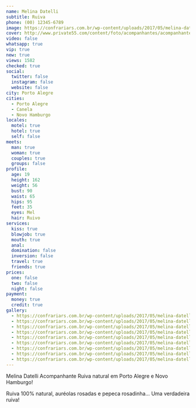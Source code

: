 ```yaml
---
name: Melina Datelli
subtitle: Ruiva
phone: (00) 12345-6789
image: https://confrariars.com.br/wp-content/uploads/2017/05/melina-datelli-acompanhante-ruiva-em-porto-alegre-01-260x350.jpg
cover: http://www.private55.com/content/foto/acompanhantes/acompanhantes-porto-alegre-melina-datelli-2285-7-1528478041.jpg
video: false
whatsapp: true
vip: true
new: true
views: 1582
checked: true
social:
  twitter: false
  instagram: false
  website: false
city: Porto Alegre
cities:
  - Porto Alegre
  - Canela
  - Novo Hamburgo
locales:
  motel: true
  hotel: true
  self: false
meets:
  man: true
  woman: true
  couples: true
  groups: false
profile:
  age: 19
  height: 162
  weight: 56
  bust: 90
  waist: 65
  hips: 95
  feet: 35
  eyes: Mel
  hair: Ruivo
services:
  kiss: true
  blowjob: true
  mouth: true
  anal:
  domination: false
  inversion: false
  travel: true
  friends: true
prices:
  one: false
  two: false
  night: false
payment:
  money: true
  credit: true
gallery:
  - https://confrariars.com.br/wp-content/uploads/2017/05/melina-datelli-acompanhante-ruiva-em-porto-alegre.jpg
  - https://confrariars.com.br/wp-content/uploads/2017/05/melina-datelli-acompanhante-ruiva-em-porto-alegre-08.jpg
  - https://confrariars.com.br/wp-content/uploads/2017/05/melina-datelli-acompanhante-ruiva-em-porto-alegre-07.jpg
  - https://confrariars.com.br/wp-content/uploads/2017/05/melina-datelli-acompanhante-ruiva-em-porto-alegre-06.jpg
  - https://confrariars.com.br/wp-content/uploads/2017/05/melina-datelli-acompanhante-ruiva-em-porto-alegre-05.jpg
  - https://confrariars.com.br/wp-content/uploads/2017/05/melina-datelli-acompanhante-ruiva-em-porto-alegre-04.jpg
  - https://confrariars.com.br/wp-content/uploads/2017/05/melina-datelli-acompanhante-ruiva-em-porto-alegre-03.jpg
  - https://confrariars.com.br/wp-content/uploads/2017/05/melina-datelli-acompanhante-ruiva-em-porto-alegre-02.jpg
  - https://confrariars.com.br/wp-content/uploads/2017/05/melina-datelli-acompanhante-ruiva-em-porto-alegre-01.jpg
---
```


Melina Datelli Acompanhante Ruiva natural em Porto Alegre e Novo Hamburgo!

Ruiva 100% natural, auréolas rosadas e pepeca rosadinha… Uma verdadeira ruiva!

